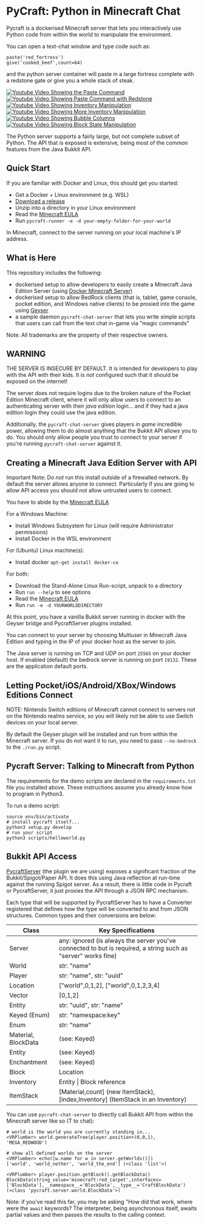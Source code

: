 # PyCraft: Python in Minecraft Chat

Pycraft is a dockerised Minecraft server that lets you
interactively use Python code from within the world to
manipulate the environment.

You can open a text-chat window and type code such as:

 ```
 paste('red_fortress')
 give('cooked_beef',count=64)
 ```

and the python server container will paste in a large
fortress complete with a redstone gate or give you a 
whole stack of steak.

[![Youtube Video Showing the Paste Command](http://img.youtube.com/vi/dM_s-SX_Vfg/0.jpg)](http://www.youtube.com/watch?v=dM_s-SX_Vfg "Create a Mansion for Exploring Minecraft in one Command")
[![Youtube Video Showing Paste Command with Redstone](http://img.youtube.com/vi/su93P0UlspY/0.jpg)](http://www.youtube.com/watch?v=su93P0UlspY "Tour the Red Fortress Paste with Pycraft in Minecraft 1.19.2")
[![Youtube Video Showing Inventory Manipulation](http://img.youtube.com/vi/6jTjcPHK2u0/0.jpg)](http://www.youtube.com/watch?v=6jTjcPHK2u0 "It's dangerous out there, cover yourself in debris with this command in Minecraft with Pycraft")
[![Youtube Video Showing More Inventory Manipulation](http://img.youtube.com/vi/szqi6IRF1Mo/0.jpg)](http://www.youtube.com/watch?v=szqi6IRF1Mo "Feeding yourself in Minecraft with Pycraft, food, food stacks, super-hoe and wheat farm")
[![Youtube Video Showing Bubble Columns](http://img.youtube.com/vi/CFb1FQ7Rz94/0.jpg)](http://www.youtube.com/watch?v=CFb1FQ7Rz94 "Up and Down Bubble Elevators for Mine Access in Pycraft with Minecraft 1.19")
[![Youtube Video Showing Block State Manipulation](http://img.youtube.com/vi/PLyHif5C7-c/0.jpg)](http://www.youtube.com/watch?v=PLyHif5C7-c "Manipulate Block State (new feature) using Bukkit API from Python in Minecraft 1.19")

The Python server supports a fairly large, but not 
complete subset of Python. The API that is exposed is
extensive, being most of the common features from the
Java Bukkit API.

## Quick Start

If you are familiar with Docker and Linux, this should get you started:

* Get a Docker + Linux environment (e.g. WSL)
* [Download a release](https://github.com/mcfletch/pycraft/releases)
* Unzip into a directory in your Linux environment
* Read the [Minecraft EULA](https://www.minecraft.net/en-us/eula)
* Run `pycraft-runner -e -d your-empty-folder-for-your-world`

In Minecraft, connect to the server running on your local machine's IP address.

## What is Here

This repository includes the following:

* dockerised setup to allow developers to easily create a 
  Minecraft Java Edition Server (using [Docker Minecraft Server](https://github.com/itzg/docker-minecraft-server))
* dockerised setup to allow BedRock clients (that is,
  tablet, game console, pocket edition, and Windows native
  clients) to be proxied into the game using
  [Geyser](https://geysermc.org/)
* a sample daemon `pycraft-chat-server` that lets you
  write simple scripts that users can call from the
  text chat in-game via "magic commands"

Note: All trademarks are the property of their respective owners.

## WARNING

THE SERVER IS INSECURE BY DEFAULT. It is intended for 
developers to play with the API with their kids. It is *not* configured
such that it should be exposed on the internet!

The server does not require logins due to the broken nature
of the Pocket Edition Minecraft client, where it will only
allow users to connect to an authenticating server with their
*java edition* login... and if they had a java edition login
they could use the java edition.

Additionally, the `pycraft-chat-server` gives players *in game*
incredible power, allowing them to do almost anything that
the Bukkit API allows you to do. You should only allow people
you trust to connect to your server if you're running
`pycraft-chat-server` against it.

## Creating a Minecraft Java Edition Server with API

Important Note: Do *not* run this install outside
of a firewalled network. By default the server allows
anyone to connect. Particularly if you are going
to allow API access you should not allow untrusted
users to connect.

You have to abide by the [Minecraft EULA](https://www.minecraft.net/en-us/eula)

For a Windows Machine:

* Install Windows Subsystem for Linux (will require Administrator permissions)
* Install Docker in the WSL environment

For (Ubuntu) Linux machine(s):
* Install docker `apt-get install docker-ce`

For both:

* Download the Stand-Alone Linux Run-script, unpack to a directory
* Run `run --help` to see options
* Read the [Minecraft EULA](https://www.minecraft.net/en-us/eula)
* Run `run -e -d YOURWORLDDIRECTORY`


At this point, you have a vanilla Bukkit server running 
in docker with the Geyser bridge and PycraftServer plugins 
installed.

You can connect to your server by choosing Multiuser
in Minecraft Java Edition and typing in the 
IP of your docker host as the server to join.

The Java server is running on TCP and UDP on port `25565`
on your docker host. If enabled (default) the bedrock server
is running on port `19132`. These are the application default
ports.

## Letting Pocket/iOS/Android/XBox/Windows Editions Connect

NOTE: Nintendo Switch editions of Minecraft cannot connect
to servers not on the Nintendo realms service, so you will
likely *not* be able to use Switch devices on your local
server.

By default the Geyser plugin will be installed and run from
within the Minecraft server. If you do not want it to run,
you need to pass `--no-bedrock` to the `./run.py` script.

## Pycraft Server: Talking to Minecraft from Python

The requirements for the demo scripts are declared
in the `requirements.txt` file you installed above.
These instructions assume you already know how to program
in Python3.

To run a demo script:
```
source env/bin/activate
# install pycraft itself...
python3 setup.py develop 
# run your script
python3 scripts/helloworld.py
```




## Bukkit API Access

[PycraftServer](https://github.com/mcfletch/pycraft-server) (the plugin we are using) exposes a significant fraction
of the Bukkit/Spigot/Paper API. It does this using Java reflection
at run-time against the running Spigot server. As a result, there is 
little code in Pycraft or PycraftServer, it just proxies the API through
a JSON RPC mechanism.

Each type that will be supported by PycraftServer has to have a Converter
registered that defines how the type will be converted to and from JSON
structures.  Common types and their conversions are below:

| Class               | Key Specifications                                                                                            |
| ------------------- | ------------------------------------------------------------------------------------------------------------- |
| Server              | any: ignored (is always the server you've connected to but is required, a string such as "server" works fine) |
| World               | str: "name"                                                                                                   |
| Player              | str: "name", str: "uuid"                                                                                      |
| Location            | ["world",0,1,2], ["world",0,1,2,3,4]                                                                          |
| Vector              | [0,1,2]                                                                                                       |
| Entity              | str: "uuid", str: "name"                                                                                      |
| Keyed (Enum)        | str: "namespace:key"                                                                                          |
| Enum                | str: "name"                                                                                                   |
| Material, BlockData | (see: Keyed)                                                                                                  |
| Entity              | (see: Keyed)                                                                                                  |
| Enchantment         | (see: Keyed)                                                                                                  |
| Block               | Location                                                                                                      |
| Inventory           | Entity \| Block reference                                                                                     |
| ItemStack           | [Material,count] (new ItemStack), [index,Inventory] (ItemStack in an Inventory)                               |

You can use `pycraft-chat-server` to directly call Bukkit API from
within the Minecraft server like so (T to chat):

```
# world is the world you are currently standing in...
<VRPlumber> world.generateTree(player.position+(0,0,1), 'MEGA_REDWOOD')
```

```
# show all defined worlds on the server
<VRPlumber> echo([w.name for w in server.getWorlds()])
['world', 'world_nether', 'world_the_end'] (<class 'list'>)
```
```
<VRPlumber> player.position.getBlock().getBlockData()
BlockData(string_value='minecraft:red_carpet',interfaces=['BlockData'],__namespace__='BlockData',__type__='CraftBlockData') (<class 'pycraft.server.world.BlockData'>)
```
Note: if you've read this far, you may be asking "How did that work, where
were the `await` keywords? The interpreter, being asynchronous itself, awaits
partial values and then passes the results to the calling context.

